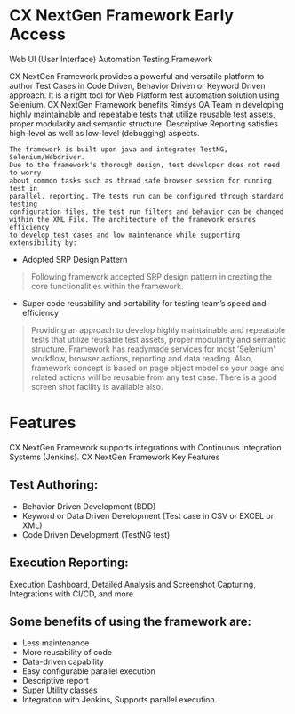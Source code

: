 #  CX NextGen Framework Early Access

Web UI (User Interface) Automation Testing Framework

CX NextGen Framework provides a powerful and versatile platform to author Test Cases in Code Driven, Behavior Driven or Keyword Driven approach. It is a right tool for Web Platform test automation solution using Selenium. CX NextGen Framework benefits Rimsys QA Team in developing highly maintainable and repeatable tests that utilize reusable test assets, proper modularity and semantic structure. Descriptive Reporting satisfies high-level as well as low-level (debugging) aspects.

	The framework is built upon java and integrates TestNG, Selenium/Webdriver.
	Due to the framework's thorough design, test developer does not need to worry
	about common tasks such as thread safe browser session for running test in
	parallel, reporting. The tests run can be configured through standard testing
	configuration files, the test run filters and behavior can be changed
	within the XML File. The architecture of the framework ensures efficiency
	to develop test cases and low maintenance while supporting extensibility by:
  
  
* Adopted SRP Design Pattern
>  Following framework accepted SRP design pattern in creating the core functionalities within the framework.
*  Super code reusability and portability for testing team’s speed and efficiency
>  Providing an approach to develop highly maintainable and repeatable tests that utilize reusable test assets, proper modularity and semantic structure. Framework has readymade services for most 'Selenium' workflow, browser actions, reporting and data reading. Also, framework concept is based on page object model so your page and related actions will be reusable from any test case. There is a good screen shot facility is available also.


# Features

CX NextGen Framework supports integrations with Continuous Integration Systems (Jenkins).
CX NextGen Framework Key Features

## Test Authoring:

* Behavior Driven Development (BDD)
* Keyword or Data Driven Development (Test case in CSV or EXCEL or XML)
* Code Driven Development (TestNG test)

## Execution Reporting:

Execution Dashboard, Detailed Analysis and Screenshot Capturing, Integrations with CI/CD, and more

## Some benefits of using the framework are:

* Less maintenance
* More reusability of code
* Data-driven capability
* Easy configurable parallel execution
* Descriptive report
* Super Utility classes
* Integration with Jenkins, Supports parallel execution.




